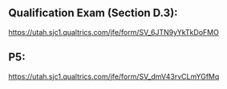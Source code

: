 ## Qualification Exam (Section D.3):
https://utah.sjc1.qualtrics.com/jfe/form/SV_6JTN9yYkTkDoFMO

## P5:
https://utah.sjc1.qualtrics.com/jfe/form/SV_dmV43rvCLmYGfMq
